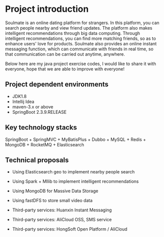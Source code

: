 # Project introduction
Soulmate is an online dating platform for strangers. In this platform, you can search people nearby and view friend updates. The platform also makes intelligent recommendations through big data computing. Through intelligent recommendations, you can find more matching friends, so as to enhance users' love for products. Soulmate also provides an online instant messaging function, which can communicate with friends in real time, so that communication can be carried out anytime, anywhere.

Below here are my java project exercise codes, I would like to share it with everyone, hope that we are able to improve with everyone!

## Project dependent environments
- JDK1.8
- Intellij Idea
- maven-3.x or above
- SpringBoot 2.3.9.RELEASE

## Key technology stacks

SpringBoot + SpringMVC + MyBatisPlus + Dubbo + MySQL + Redis + MongoDB + RocketMQ + Elasticsearch

## Technical proposals

- Using Elasticsearch geo to implement nearby people search

- Using Spark + Mllib to implement intelligent recommendations

- Using MongoDB for Massive Data Storage

- Using fastDFS to store small video data

- Third-party services: Huanxin Instant Messaging 

- Third-party services: AliCloud OSS, SMS service

- Third-party services: HongSoft Open Platform / AliCloud
